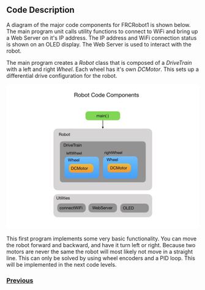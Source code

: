 ## <a name="code"></a>Code Description
A diagram of the major code components for FRCRobot1 is shown below. The main program unit calls utility functions to connect to WiFi and bring up a Web Server on it's IP address.  The IP address and WiFi connection status is shown on an OLED display.  The Web Server is used to interact with the robot.

The main program creates a <i>Robot</i> class that is composed of a <i>DriveTrain</i> with a left and right <i>Wheel</i>.  Each wheel has it's own <i>DCMotor</i>.  This sets up a differential drive configuration for the robot.

![Robot Model](../images/FRCRobot/FRCRobot.001.jpeg)

This first program implements some very basic functionality.  You can move the robot forward and backward, and have it turn left or right. Because two motors are never the same the robot will most likely not move in a straight line.  This can only be solved by using wheel encoders and a PID loop. This will be implemented in the next code levels.

<h3><span style="float:left">
<a href="build">Previous</a></span>
